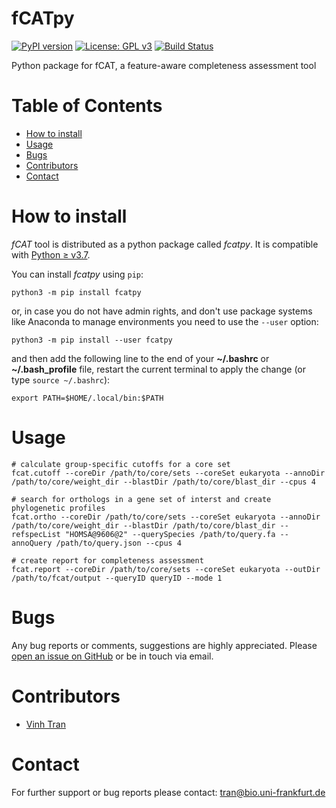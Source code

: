 # fCATpy
[![PyPI version](https://badge.fury.io/py/fcatpy.svg)](https://pypi.org/project/fcatpy/)
[![License: GPL v3](https://img.shields.io/badge/License-GPLv3-blue.svg)](https://www.gnu.org/licenses/gpl-3.0)
[![Build Status](https://travis-ci.com/BIONF/fCATpy.svg?branch=master)](https://travis-ci.com/BIONF/fCATpy)

Python package for fCAT, a feature-aware completeness assessment tool

# Table of Contents
* [How to install](#how-to-install)
* [Usage](#usage)
* [Bugs](#bugs)
* [Contributors](#contributors)
* [Contact](#contact)

# How to install

*fCAT* tool is distributed as a python package called *fcatpy*. It is compatible with [Python ≥ v3.7](https://www.python.org/downloads/).

You can install *fcatpy* using `pip`:
```
python3 -m pip install fcatpy
```

or, in case you do not have admin rights, and don't use package systems like Anaconda to manage environments you need to use the `--user` option:
```
python3 -m pip install --user fcatpy
```

and then add the following line to the end of your **~/.bashrc** or **~/.bash_profile** file, restart the current terminal to apply the change (or type `source ~/.bashrc`):

```
export PATH=$HOME/.local/bin:$PATH
```

# Usage

```
# calculate group-specific cutoffs for a core set
fcat.cutoff --coreDir /path/to/core/sets --coreSet eukaryota --annoDir /path/to/core/weight_dir --blastDir /path/to/core/blast_dir --cpus 4

# search for orthologs in a gene set of interst and create phylogenetic profiles
fcat.ortho --coreDir /path/to/core/sets --coreSet eukaryota --annoDir /path/to/core/weight_dir --blastDir /path/to/core/blast_dir --refspecList "HOMSA@9606@2" --querySpecies /path/to/query.fa --annoQuery /path/to/query.json --cpus 4

# create report for completeness assessment
fcat.report --coreDir /path/to/core/sets --coreSet eukaryota --outDir /path/to/fcat/output --queryID queryID --mode 1
```

# Bugs
Any bug reports or comments, suggestions are highly appreciated. Please [open an issue on GitHub](https://github.com/BIONF/fCATpy/issues/new) or be in touch via email.

# Contributors
- [Vinh Tran](https://github.com/trvinh)

# Contact
For further support or bug reports please contact: tran@bio.uni-frankfurt.de
